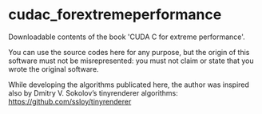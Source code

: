 # cudac_forextremeperformance
Downloadable contents of the book 'CUDA C for extreme performance'.

You can use the source codes here for any purpose, but the origin of this software must not be misrepresented: you must not claim or state that you wrote the original software.

While developing the algorithms publicated here, the author was inspired also by Dmitry V. Sokolov’s tinyrenderer algorithms: https://github.com/ssloy/tinyrenderer
